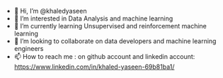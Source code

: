 - 👋 Hi, I’m @khaledyaseen
- 👀 I’m interested in Data Analysis and machine learning
- 🌱 I’m currently learning Unsupervised and reinforcement machine learning
- 💞️ I’m looking to collaborate on data developers and machine learning engineers
- 📫 How to reach me : on github account and linkedin account: https://www.linkedin.com/in/khaled-yaseen-69b81ba1/

<!---
khaledyaseen272/khaledyaseen272 is a ✨ special ✨ repository because its `README.md` (this file) appears on your GitHub profile.
You can click the Preview link to take a look at your changes.
--->
